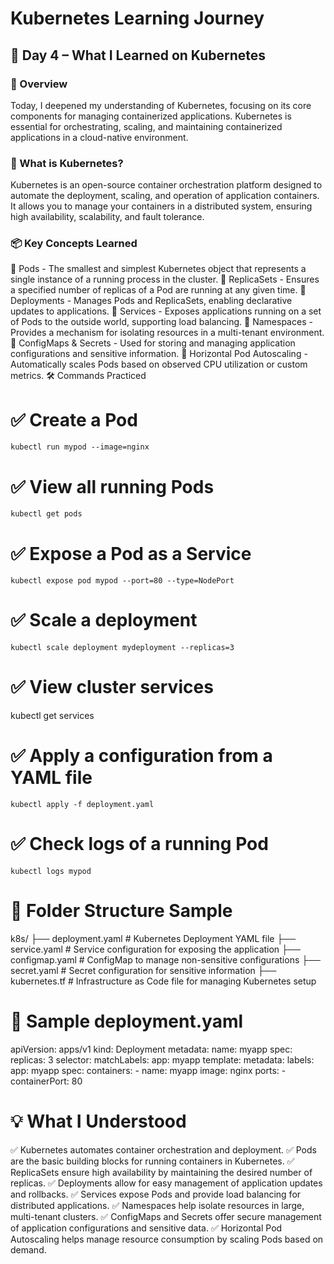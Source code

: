 # Kubernetes Learning Journey

## 🌱 Day 4 – What I Learned on Kubernetes

### 🚀 Overview
Today, I deepened my understanding of Kubernetes, focusing on its core components for managing containerized applications. Kubernetes is essential for orchestrating, scaling, and maintaining containerized applications in a cloud-native environment.

### 📘 What is Kubernetes?
Kubernetes is an open-source container orchestration platform designed to automate the deployment, scaling, and operation of application containers. It allows you to manage your containers in a distributed system, ensuring high availability, scalability, and fault tolerance.

### 📦 Key Concepts Learned


🔹 Pods - The smallest and simplest Kubernetes object that represents a single instance of a running process in the cluster.
🔹 ReplicaSets - Ensures a specified number of replicas of a Pod are running at any given time.
🔹 Deployments - Manages Pods and ReplicaSets, enabling declarative updates to applications.
🔹 Services - Exposes applications running on a set of Pods to the outside world, supporting load balancing.
🔹 Namespaces - Provides a mechanism for isolating resources in a multi-tenant environment.
🔹 ConfigMaps & Secrets - Used for storing and managing application configurations and sensitive information.
🔹 Horizontal Pod Autoscaling - Automatically scales Pods based on observed CPU utilization or custom metrics.
🛠️ Commands Practiced

# ✅ Create a Pod
<pre><code>kubectl run mypod --image=nginx</code></pre>

# ✅ View all running Pods
<pre><code>kubectl get pods</code></pre>

# ✅ Expose a Pod as a Service
<pre><code>kubectl expose pod mypod --port=80 --type=NodePort</code></pre>

# ✅ Scale a deployment
<pre><code>kubectl scale deployment mydeployment --replicas=3</code></pre>

# ✅ View cluster services
kubectl get services

# ✅ Apply a configuration from a YAML file
<pre><code>kubectl apply -f deployment.yaml</code></pre>

# ✅ Check logs of a running Pod
<pre><code>kubectl logs mypod</code></pre>

# 📁 Folder Structure Sample

k8s/
  ├── deployment.yaml        # Kubernetes Deployment YAML file
  ├── service.yaml           # Service configuration for exposing the application
  ├── configmap.yaml         # ConfigMap to manage non-sensitive configurations
  ├── secret.yaml            # Secret configuration for sensitive information
  ├── kubernetes.tf          # Infrastructure as Code file for managing Kubernetes setup
  
# 📄 Sample deployment.yaml

apiVersion: apps/v1
kind: Deployment
metadata:
  name: myapp
spec:
  replicas: 3
  selector:
    matchLabels:
      app: myapp
  template:
    metadata:
      labels:
        app: myapp
    spec:
      containers:
      - name: myapp
        image: nginx
        ports:
        - containerPort: 80
        
# 💡 What I Understood

✅ Kubernetes automates container orchestration and deployment.
✅ Pods are the basic building blocks for running containers in Kubernetes.
✅ ReplicaSets ensure high availability by maintaining the desired number of replicas.
✅ Deployments allow for easy management of application updates and rollbacks.
✅ Services expose Pods and provide load balancing for distributed applications.
✅ Namespaces help isolate resources in large, multi-tenant clusters.
✅ ConfigMaps and Secrets offer secure management of application configurations and sensitive data.
✅ Horizontal Pod Autoscaling helps manage resource consumption by scaling Pods based on demand.
